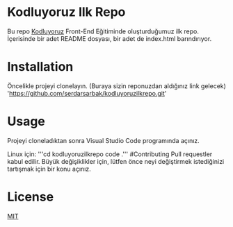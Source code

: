 # Kodluyoruz Ilk Repo
Bu repo [Kodluyoruz](https://www.kodluyoruz.org/) Front-End Eğitiminde oluşturduğumuz ilk repo. İçerisinde bir adet README dosyası, bir adet de index.html barındırıyor.
# Installation
Öncelikle projeyi clonelayın. (Buraya sizin reponuzdan aldığınız link gelecek)
'https://github.com/serdarsarbak/kodluyoruzilkrepo.git'
# Usage
Projeyi cloneladıktan sonra Visual Studio Code programında açınız.

Linux için: 
'''cd kodluyoruzilkrepo
code .'''
#Contributing
Pull requestler kabul edilir. Büyük değişiklikler için, lütfen önce neyi değiştirmek istediğinizi tartışmak için bir konu açınız.
# License
[MIT](https://choosealicense.com/licenses/mit/)
